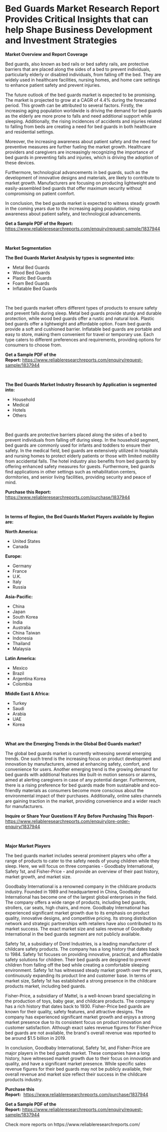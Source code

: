 <p><h1>Bed Guards Market Research Report Provides Critical Insights that can help Shape Business Development and Investment Strategies</h1></p><p><strong>Market Overview and Report Coverage</strong></p>
<p><p>Bed guards, also known as bed rails or bed safety rails, are protective barriers that are placed along the sides of a bed to prevent individuals, particularly elderly or disabled individuals, from falling off the bed. They are widely used in healthcare facilities, nursing homes, and home care settings to enhance patient safety and prevent injuries.</p><p>The future outlook of the bed guards market is expected to be promising. The market is projected to grow at a CAGR of 4.4% during the forecasted period. This growth can be attributed to several factors. Firstly, the increasing aging population worldwide is driving the demand for bed guards as the elderly are more prone to falls and need additional support while sleeping. Additionally, the rising incidences of accidents and injuries related to falling from beds are creating a need for bed guards in both healthcare and residential settings.</p><p>Moreover, the increasing awareness about patient safety and the need for preventive measures are further fueling the market growth. Healthcare providers and caregivers are increasingly recognizing the importance of bed guards in preventing falls and injuries, which is driving the adoption of these devices.</p><p>Furthermore, technological advancements in bed guards, such as the development of innovative designs and materials, are likely to contribute to market growth. Manufacturers are focusing on producing lightweight and easily-assembled bed guards that offer maximum security without compromising on patient comfort.</p><p>In conclusion, the bed guards market is expected to witness steady growth in the coming years due to the increasing aging population, rising awareness about patient safety, and technological advancements.</p></p>
<p><strong>Get a Sample PDF of the Report:</strong> <a href="https://www.reliableresearchreports.com/enquiry/request-sample/1837944">https://www.reliableresearchreports.com/enquiry/request-sample/1837944</a></p>
<p>&nbsp;</p>
<p><strong>Market Segmentation</strong></p>
<p><strong>The Bed Guards Market Analysis by types is segmented into:</strong></p>
<p><ul><li>Metal Bed Guards</li><li>Wood Bed Guards</li><li>Plastic Bed Guards</li><li>Foam Bed Guards</li><li>Inflatable Bed Guards</li></ul></p>
<p>&nbsp;</p>
<p><p>The bed guards market offers different types of products to ensure safety and prevent falls during sleep. Metal bed guards provide sturdy and durable protection, while wood bed guards offer a rustic and natural look. Plastic bed guards offer a lightweight and affordable option. Foam bed guards provide a soft and cushioned barrier. Inflatable bed guards are portable and easy to store, making them convenient for travel or temporary use. Each type caters to different preferences and requirements, providing options for consumers to choose from.</p></p>
<p><strong>Get a Sample PDF of the Report:</strong>&nbsp;<a href="https://www.reliableresearchreports.com/enquiry/request-sample/1837944">https://www.reliableresearchreports.com/enquiry/request-sample/1837944</a></p>
<p>&nbsp;</p>
<p><strong>The Bed Guards Market Industry Research by Application is segmented into:</strong></p>
<p><ul><li>Household</li><li>Medical</li><li>Hotels</li><li>Others</li></ul></p>
<p>&nbsp;</p>
<p><p>Bed guards are protective barriers placed along the sides of a bed to prevent individuals from falling off during sleep. In the household segment, bed guards are commonly used for infants and toddlers to ensure their safety. In the medical field, bed guards are extensively utilized in hospitals and nursing homes to protect elderly patients or those with limited mobility from accidental falls. The hotel industry also benefits from bed guards by offering enhanced safety measures for guests. Furthermore, bed guards find applications in other settings such as rehabilitation centers, dormitories, and senior living facilities, providing security and peace of mind.</p></p>
<p><strong>Purchase this Report:</strong>&nbsp; <a href="https://www.reliableresearchreports.com/purchase/1837944">https://www.reliableresearchreports.com/purchase/1837944</a></p>
<p>&nbsp;</p>
<p><strong>In terms of Region, the Bed Guards Market Players available by Region are:</strong></p>
<p>
    <p> <strong> North America: </strong>
        <ul>
            <li>United States</li>
            <li>Canada</li>
        </ul>
        </p> 
    <p> <strong> Europe: </strong>
        <ul>
            <li>Germany</li>
            <li>France</li>
            <li>U.K.</li>
            <li>Italy</li>
            <li>Russia</li>
        </ul>
        </p> 
    <p> <strong> Asia-Pacific: </strong>
        <ul>
            <li>China</li>
            <li>Japan</li>
            <li>South Korea</li>
            <li>India</li>
            <li>Australia</li>
            <li>China Taiwan</li>
            <li>Indonesia</li>
            <li>Thailand</li>
            <li>Malaysia</li>
        </ul>
        </p> 
    <p> <strong> Latin America: </strong>
        <ul>
            <li>Mexico</li>
            <li>Brazil</li>
            <li>Argentina Korea</li>
            <li>Colombia</li>
        </ul>
        </p> 
    <p> <strong> Middle East & Africa: </strong>
        <ul>
            <li>Turkey</li>
            <li>Saudi</li>
            <li>Arabia</li>
            <li>UAE</li>
            <li>Korea</li>
        </ul>
    </p>
    </p>
<p>&nbsp;</p>
<p><strong>What are the Emerging Trends in the Global Bed Guards market?</strong></p>
<p><p>The global bed guards market is currently witnessing several emerging trends. One such trend is the increasing focus on product development and innovation by manufacturers, aimed at enhancing safety, comfort, and convenience for users. Another emerging trend is the growing demand for bed guards with additional features like built-in motion sensors or alarms, aimed at alerting caregivers in case of any potential danger. Furthermore, there is a rising preference for bed guards made from sustainable and eco-friendly materials as consumers become more conscious about the environmental impact of their purchases. Additionally, online sales channels are gaining traction in the market, providing convenience and a wider reach for manufacturers.</p></p>
<p><strong>Inquire or Share Your Questions If Any Before Purchasing This Report</strong>- <a href="https://www.reliableresearchreports.com/enquiry/pre-order-enquiry/1837944">https://www.reliableresearchreports.com/enquiry/pre-order-enquiry/1837944</a></p>
<p>&nbsp;</p>
<p><strong>Major Market Players</strong></p>
<p><p>The bed guards market includes several prominent players who offer a range of products to cater to the safety needs of young children while they sleep. Here, we will focus on three companies - Goodbaby International, Safety 1st, and Fisher-Price - and provide an overview of their past history, market growth, and market size.</p><p>Goodbaby International is a renowned company in the childcare products industry. Founded in 1989 and headquartered in China, Goodbaby International has become one of the largest global enterprises in the field. The company offers a wide range of products, including bed guards, strollers, car seats, high chairs, and more. Goodbaby International has experienced significant market growth due to its emphasis on product quality, innovative designs, and competitive pricing. Its strong distribution network and strategic partnerships with retailers have also contributed to its market success. The exact market size and sales revenue of Goodbaby International in the bed guards segment are not publicly available.</p><p>Safety 1st, a subsidiary of Dorel Industries, is a leading manufacturer of childcare safety products. The company has a long history that dates back to 1984. Safety 1st focuses on providing innovative, practical, and affordable safety solutions for children. Their bed guards are designed to prevent children from falling off the bed while creating a comfortable sleeping environment. Safety 1st has witnessed steady market growth over the years, continuously expanding its product line and customer base. In terms of market size, Safety 1st has established a strong presence in the childcare products market, including bed guards.</p><p>Fisher-Price, a subsidiary of Mattel, is a well-known brand specializing in the production of toys, baby gear, and childcare products. The company has a rich history that dates back to 1930. Fisher-Price bed guards are known for their quality, safety features, and attractive designs. The company has experienced significant market growth and enjoys a strong market presence due to its consistent focus on product innovation and customer satisfaction. Although exact sales revenue figures for Fisher-Price bed guards are not available, the brand's overall revenue was reported to be around $1.5 billion in 2019.</p><p>In conclusion, Goodbaby International, Safety 1st, and Fisher-Price are major players in the bed guards market. These companies have a long history, have witnessed market growth due to their focus on innovation and quality, and have a significant market presence. While specific sales revenue figures for their bed guards may not be publicly available, their overall revenue and market size reflect their success in the childcare products industry.</p></p>
<p><strong>Purchase this Report:</strong>&nbsp;&nbsp;<a href="https://www.reliableresearchreports.com/purchase/1837944">https://www.reliableresearchreports.com/purchase/1837944</a></p>
<p></p>
<p><strong>Get a Sample PDF of the Report:</strong>&nbsp;<a href="https://www.reliableresearchreports.com/enquiry/request-sample/1837944">https://www.reliableresearchreports.com/enquiry/request-sample/1837944</a></p>
<p>Check more reports on https://www.reliableresearchreports.com/</p>